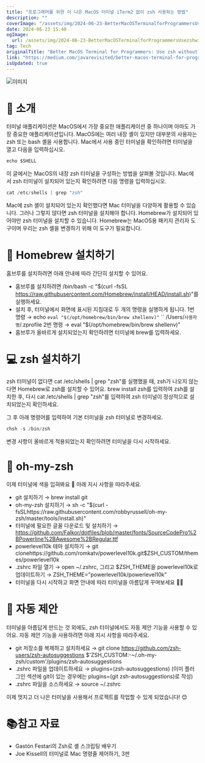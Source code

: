 ```yaml
---
title: "프로그래머를 위한 더 나은 MacOS 터미널 iTerm2 없이 zsh 사용하는 방법"
description: ""
coverImage: "/assets/img/2024-06-23-BetterMacOSTerminalforProgrammersUsezshwithoutinstallingiTerm2_0.png"
date: 2024-06-23 15:40
ogImage: 
  url: /assets/img/2024-06-23-BetterMacOSTerminalforProgrammersUsezshwithoutinstallingiTerm2_0.png
tag: Tech
originalTitle: "Better MacOS Terminal for Programmers: Use zsh without installing iTerm2"
link: "https://medium.com/javarevisited/better-macos-terminal-for-programmers-use-zsh-without-installing-iterm2-41ce5e75296b"
isUpdated: true
---
```






![이미지](/assets/img/2024-06-23-BetterMacOSTerminalforProgrammersUsezshwithoutinstallingiTerm2_0.png)

# 👋 소개

터미널 애플리케이션은 MacOS에서 가장 중요한 애플리케이션 중 하나이며 아마도 가장 중요한 애플리케이션입니다. MacOS에는 여러 내장 셸이 있지만 대부분의 사용자는 zsh 또는 bash 셸을 사용합니다. Mac에서 사용 중인 터미널을 확인하려면 터미널을 열고 다음을 입력하십시오.

```js
echo $SHELL
```

<div class="content-ad"></div>

이 글에서는 MacOS의 내장 zsh 터미널을 구성하는 방법을 살펴볼 것입니다. Mac에서 zsh 터미널이 설치되어 있는지 확인하려면 다음 명령을 입력하십시오.

```js
cat /etc/shells | grep "zsh"
```

Mac에 zsh 셸이 설치되어 있는지 확인했다면 Mac 터미널을 다양하게 활용할 수 있습니다. 그러나 그렇지 않다면 zsh 터미널을 설치해야 합니다. Homebrew가 설치되어 있어야만 zsh 터미널을 설치할 수 있습니다. Homebrew는 MacOS용 패키지 관리자 도구이며 우리는 zsh 셸을 변경하기 위해 이 도구가 필요합니다.

# 🍺 Homebrew 설치하기

<div class="content-ad"></div>

홈브루를 설치하려면 아래 안내에 따라 간단히 설치할 수 있어요.

- 홈브루를 설치하려면 /bin/bash -c "$(curl -fsSL https://raw.githubusercontent.com/Homebrew/install/HEAD/install.sh)"를 실행하세요.
- 설치 후, 터미널에서 화면에 표시된 지침대로 두 개의 명령을 실행하게 됩니다.
  1번 명령 → echo `eval "$(/opt/homebrew/bin/brew shellenv)"` `` /Users/`사용자명`/.zprofile
  2번 명령 → eval "$(/opt/homebrew/bin/brew shellenv)"
- 홈브루가 올바르게 설치되었는지 확인하려면 터미널에 brew를 입력하세요.

# 💻 zsh 설치하기

zsh 터미널이 없다면 cat /etc/shells | grep "zsh"를 실행했을 때, zsh가 나오지 않는다면 Homebrew로 zsh를 설치할 수 있어요. brew install zsh를 입력하여 zsh를 설치한 후, 다시 cat /etc/shells | grep "zsh"를 입력하여 zsh 터미널이 정상적으로 설치되었는지 확인하세요.

<div class="content-ad"></div>

그 후 아래 명령어를 입력하여 기본 터미널을 zsh 터미널로 변경하세요.

```js
chsh -s /bin/zsh
```

변경 사항이 올바르게 적용되었는지 확인하려면 터미널을 다시 시작하세요.

# 🎨 oh-my-zsh

<div class="content-ad"></div>

이제 터미널에 색을 입혀봐요 🎨 아래 지시 사항을 따라주세요.

- git 설치하기 → brew install git
- oh-my-zsh 설치하기 → sh -c "$(curl -fsSLhttps://raw.githubusercontent.com/robbyrussell/oh-my-zsh/master/tools/install.sh)"
- 터미널에 필요한 글꼴 다운로드 및 설치하기 → https://github.com/Falkor/dotfiles/blob/master/fonts/SourceCodePro%2BPowerline%2BAwesome%2BRegular.ttf
- powerlevel10k 테마 설치하기 → git clonehttps://github.com/romkatv/powerlevel10k.git$ZSH_CUSTOM/themes/powerlevel10k
- .zshrc 파일 열기 → open ~/.zshrc, 그리고 $ZSH_THEME을 powerlevel10k로 업데이트하기 → ZSH_THEME="powerlevel10k/powerlevel10k"
- 터미널을 다시 시작하고 화면 안내에 따라 터미널을 아름답게 꾸며보세요 🌈✨

# 🤔 자동 제안

터미널을 아름답게 만드는 것 외에도, zsh 터미널에서도 자동 제안 기능을 사용할 수 있어요. 자동 제안 기능을 사용하려면 아래 지시 사항을 따라주세요.

<div class="content-ad"></div>

- git 저장소를 복제하고 설치하세요 → git clone https://github.com/zsh-users/zsh-autosuggestions $'ZSH_CUSTOM:-~/.oh-my-zsh/custom'/plugins/zsh-autosuggestions 
- .zshrc 파일을 업데이트하세요 → plugins=(zsh-autosuggestions) (이미 플러그인 섹션에 git이 있는 경우에는 plugins=(git zsh-autosuggestions)로 작성)
- .zshrc 파일을 소스하세요 → source ~/.zshrc

이제 멋지고 더 나은 터미널을 사용해서 프로젝트를 작업할 수 있게 되었습니다! 😊

# 📚참고 자료

- Gastón Festari의 Zsh로 셸 스크립팅 배우기
- Joe Kissell의 터미널로 Mac 명령줄 제어하기, 3판